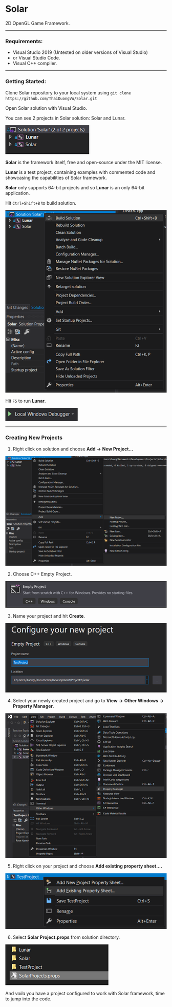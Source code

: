 # Solar
2D OpenGL Game Framework.

---

### Requirements:

- Visual Studio 2019 (Untested on older versions of Visual Studio)
- or Visual Studio Code.
- Visual C++ compiler.

---

### Getting Started:

Clone Solar repository to your local system using `git clone https://github.com/ThaiDuongVu/Solar.git`

Open Solar solution with Visual Studio.

You can see 2 projects in Solar solution: Solar and Lunar.

![](images\projects.png)

 **Solar** is the framework itself, free and open-source under the MIT license.

 **Lunar** is a test project, containing examples with commented code and showcasing the capabilities of Solar framework.

**Solar** only supports 64-bit projects and so **Lunar** is an only 64-bit application.

Hit `Ctrl+Shift+B` to build solution.

![](images\build.png)

Hit `F5` to run **Lunar**.

![](images\run.png)

---

### Creating New Projects

1. Right click on solution and choose **Add** **->** **New Project...**

![](images\new_project.png)

2. Choose C++ Empty Project.

![](images\c++_empty.png)

3. Name your project and hit **Create**.

![](images\name_project.png)

4. Select your newly created project and go to **View** **->** **Other Windows** **->** **Property Manager**.

![](images\property_manager.png)

5. Right click on your project and choose **Add existing property sheet....**

![](images\add_sheet.png)

6. Select **Solar Project.props** from solution directory.

![](images\props.png)

And *voila* you have a project configured to work with Solar framework, time to jump into the code.
